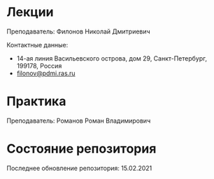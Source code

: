 # Лекции

Преподаватель: Филонов Николай Дмитриевич

Контактные данные:
+ 14-ая линия Васильевского острова, дом 29, Санкт-Петербург, 199178, Россия
+ filonov@pdmi.ras.ru

# Практика

Преподаватель: Романов Роман Владимирович

# Состояние репозитория

Последнее обновление репозитория: 15.02.2021
